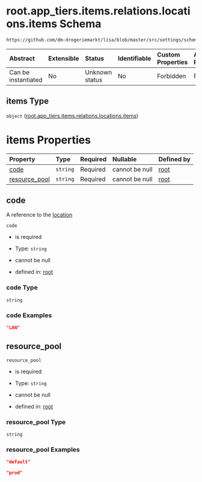 # root.app\_tiers.items.relations.locations.items Schema

```txt
https://github.com/dm-drogeriemarkt/lisa/blob/master/src/settings/schema.json#/properties/app_tiers/items/properties/relations/properties/locations/items
```



| Abstract            | Extensible | Status         | Identifiable | Custom Properties | Additional Properties | Access Restrictions | Defined In                                                                               |
| :------------------ | :--------- | :------------- | :----------- | :---------------- | :-------------------- | :------------------ | :--------------------------------------------------------------------------------------- |
| Can be instantiated | No         | Unknown status | No           | Forbidden         | Forbidden             | none                | [settings.schema.json\*](../../src/settings/settings.schema.json "open original schema") |

## items Type

`object` ([root.app\_tiers.items.relations.locations.items](settings-properties-rootapp_tiers-rootapp_tiersitems-properties-rootapp_tiersitemsrelations-properties-rootapp_tiersitemsrelationslocations-rootapp_tiersitemsrelationslocationsitems.md))

# items Properties

| Property                         | Type     | Required | Nullable       | Defined by                                                                                                                                                                                                                                                                                                                                                                                                     |
| :------------------------------- | :------- | :------- | :------------- | :------------------------------------------------------------------------------------------------------------------------------------------------------------------------------------------------------------------------------------------------------------------------------------------------------------------------------------------------------------------------------------------------------------- |
| [code](#code)                    | `string` | Required | cannot be null | [root](settings-properties-rootapp_tiers-rootapp_tiersitems-properties-rootapp_tiersitemsrelations-properties-rootapp_tiersitemsrelationslocations-rootapp_tiersitemsrelationslocationsitems-properties-code.md "https://github.com/dm-drogeriemarkt/lisa/blob/master/src/settings/schema.json#/properties/app_tiers/items/properties/relations/properties/locations/items/properties/code")                   |
| [resource\_pool](#resource_pool) | `string` | Required | cannot be null | [root](settings-properties-rootapp_tiers-rootapp_tiersitems-properties-rootapp_tiersitemsrelations-properties-rootapp_tiersitemsrelationslocations-rootapp_tiersitemsrelationslocationsitems-properties-resource_pool.md "https://github.com/dm-drogeriemarkt/lisa/blob/master/src/settings/schema.json#/properties/app_tiers/items/properties/relations/properties/locations/items/properties/resource_pool") |

## code

A reference to the [location](#locations-1)

`code`

* is required

* Type: `string`

* cannot be null

* defined in: [root](settings-properties-rootapp_tiers-rootapp_tiersitems-properties-rootapp_tiersitemsrelations-properties-rootapp_tiersitemsrelationslocations-rootapp_tiersitemsrelationslocationsitems-properties-code.md "https://github.com/dm-drogeriemarkt/lisa/blob/master/src/settings/schema.json#/properties/app_tiers/items/properties/relations/properties/locations/items/properties/code")

### code Type

`string`

### code Examples

```json
"LAN"
```

## resource\_pool



`resource_pool`

* is required

* Type: `string`

* cannot be null

* defined in: [root](settings-properties-rootapp_tiers-rootapp_tiersitems-properties-rootapp_tiersitemsrelations-properties-rootapp_tiersitemsrelationslocations-rootapp_tiersitemsrelationslocationsitems-properties-resource_pool.md "https://github.com/dm-drogeriemarkt/lisa/blob/master/src/settings/schema.json#/properties/app_tiers/items/properties/relations/properties/locations/items/properties/resource_pool")

### resource\_pool Type

`string`

### resource\_pool Examples

```json
"default"
```

```json
"prod"
```
